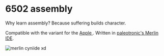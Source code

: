 # 6502 assembly
Why learn assembly? Because suffering builds character.

Compatible with the variant for the [Apple ](https://en.wikipedia.org/wiki/Apple_II). Written in [paleotronic's Merlin IDE](https://paleotronic.com/merlin/).

![merlin cyniide xd](https://paleotronic.com/merlin/cymerlin.jpg)
